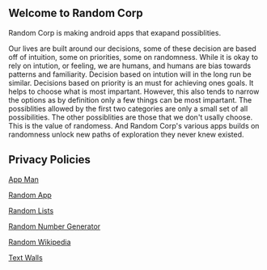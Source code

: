 ## Welcome to Random Corp

Random Corp is making android apps that exapand possiblities.

Our lives are built around our decisions, some of these decision are based off of intuition, some on priorities, some on randomness. While it is okay to rely on intution, or feeling, we are humans, and humans are bias towards patterns and familiarity. Decision based on intution will in the long run be similar. Decisions based on priority is an must for achieving ones goals. It helps to choose what is most impartant. However, this also tends to narrow the options as by definition only a few things can be most impartant. The possiblities allowed by the first two categories are only a small set of all possibilities. The other possiblities are those that we don't usally choose. This is the value of randomess. And Random Corp's various apps builds on randomness unlock new paths of exploration they never knew existed. 


## Privacy Policies

[App Man](app-man)

[Random App](randomapp)

[Random Lists](random-lists)

[Random Number Generator](random-number-generator)

[Random Wikipedia](random-wikipedia)

[Text Walls](text-walls)
